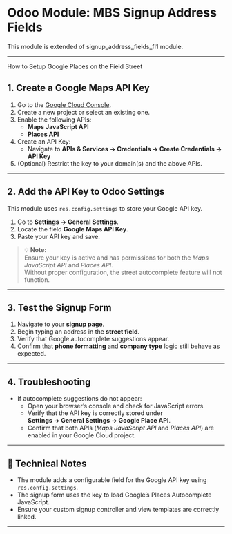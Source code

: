 # Odoo Module: MBS Signup Address Fields

This module is extended of signup_address_fields_fl1 module.

---
How to Setup Google Places on the Field Street
## 1. Create a Google Maps API Key

1. Go to the [Google Cloud Console](https://console.cloud.google.com/).
2. Create a new project or select an existing one.
3. Enable the following APIs:
   - **Maps JavaScript API**
   - **Places API**
4. Create an API Key:
   - Navigate to **APIs & Services → Credentials → Create Credentials → API Key**
5. (Optional) Restrict the key to your domain(s) and the above APIs.

---

## 2. Add the API Key to Odoo Settings

This module uses `res.config.settings` to store your Google API key.

1. Go to **Settings → General Settings**.
2. Locate the field **Google Maps API Key**.
3. Paste your API key and save.

> 💡 **Note:**  
> Ensure your key is active and has permissions for both the *Maps JavaScript API* and *Places API*.  
> Without proper configuration, the street autocomplete feature will not function.

---

## 3. Test the Signup Form

1. Navigate to your **signup page**.
2. Begin typing an address in the **street field**.
3. Verify that Google autocomplete suggestions appear.
4. Confirm that **phone formatting** and **company type** logic still behave as expected.

---

## 4. Troubleshooting

- If autocomplete suggestions do not appear:
  - Open your browser’s console and check for JavaScript errors.
  - Verify that the API key is correctly stored under  
    **Settings → General Settings → Google Place API**.
  - Confirm that both APIs (*Maps JavaScript API* and *Places API*) are enabled in your Google Cloud project.

---

## 🧩 Technical Notes

- The module adds a configurable field for the Google API key using `res.config.settings`.
- The signup form uses the key to load Google’s Places Autocomplete JavaScript.
- Ensure your custom signup controller and view templates are correctly linked.

---
